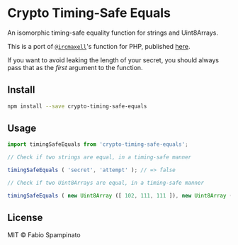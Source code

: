 # Crypto Timing-Safe Equals

An isomorphic timing-safe equality function for strings and Uint8Arrays.

This is a port of [`@ircmaxell`](https://github.com/ircmaxell)'s function for PHP, published [here](https://blog.ircmaxell.com/2012/12/seven-ways-to-screw-up-bcrypt.html?m=1#8-Bonus-Not-Using-A-Timing-Safe-Comparison).

If you want to avoid leaking the length of your secret, you should always pass that as the _first_ argument to the function.

## Install

```sh
npm install --save crypto-timing-safe-equals
```

## Usage

```ts
import timingSafeEquals from 'crypto-timing-safe-equals';

// Check if two strings are equal, in a timing-safe manner

timingSafeEquals ( 'secret', 'attempt' ); // => false

// Check if two Uint8Arrays are equal, in a timing-safe manner

timingSafeEquals ( new Uint8Array ([ 102, 111, 111 ]), new Uint8Array ([ 98, 97, 114 ]) ); // => false
```

## License

MIT © Fabio Spampinato
